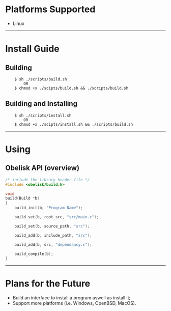# Platforms Supported
- Linux

---

# Install Guide

## Building
```shell
    $ sh ./scripts/build.sh
        OR
    $ chmod +x ./scipts/build.sh && ./scripts/build.sh
```

## Building and Installing
```shell
    $ sh ./scripts/install.sh
        OR
    $ chmod +x ./scipts/install.sh && ./scripts/build.sh
```

---

# Using

## Obelisk API (overview)

```c
/* include the library header file */
#include <obelisk/build.h>

void
build(Build *b)
{
    build_init(b, "Program Name");

    build_set(b, root_src, "src/main.c");

    build_set(b, source_path, "src");

    build_add(b, include_path, "src");

    build_add(b, src, "dependancy.c");

    build_compile(b);
}
```

---

# Plans for the Future

- Build an interface to install a program aswell as install it;
- Support more platforms (i.e. Windows, OpenBSD, MacOS).
